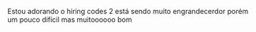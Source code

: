 Estou adorando o hiring codes 2 está sendo muito engrandecerdor porém um pouco difícil mas muitoooooo bom